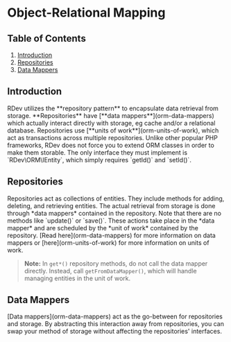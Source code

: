 # Object-Relational Mapping

## Table of Contents
1. [Introduction](#introduction)
2. [Repositories](#repositories)
3. [Data Mappers](#data-mappers)

<h2 id="introduction">Introduction</h2>
RDev utilizes the **repository pattern** to encapsulate data retrieval from storage.  **Repositories** have [**data mappers**](orm-data-mappers) which actually interact directly with storage, eg cache and/or a relational database.  Repositories use [**units of work**](orm-units-of-work), which act as transactions across multiple repositories.  Unlike other popular PHP frameworks, RDev does not force you to extend ORM classes in order to make them storable.  The only interface they must implement is `RDev\ORM\IEntity`, which simply requires `getId()` and `setId()`.

<h2 id="repositories">Repositories</h2>
Repositories act as collections of entities.  They include methods for adding, deleting, and retrieving entities.  The actual retrieval from storage is done through *data mappers* contained in the repository.  Note that there are no methods like `update()` or `save()`.  These actions take place in the *data mapper* and are scheduled by the *unit of work* contained by the repository.  [Read here](orm-data-mappers) for more information on data mappers or [here](orm-units-of-work) for more information on units of work.

> **Note:** In `get*()` repository methods, do not call the data mapper directly.  Instead, call `getFromDataMapper()`, which will handle managing entities in the unit of work.

<h2 id="data-mappers">Data Mappers</h2>
[Data mappers](orm-data-mappers) act as the go-between for repositories and storage.  By abstracting this interaction away from repositories, you can swap your method of storage without affecting the repositories' interfaces.